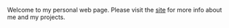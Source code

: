 Welcome to my personal web page. Please visit the [site](https://desh2608.github.io) for more info about me and my projects.
